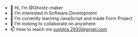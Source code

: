 - 👋 Hi, I’m @Ghostz-maker
- 👀 I’m interested in Software Development
- 🌱 I’m currently learning JavaScript and made Form Project
- 💞️ I’m looking to collaborate on anywhere
- 📫 How to reach me sumitra.2930@gmail.com

<!---
Ghostz-maker/Ghostz-maker is a ✨ special ✨ repository because its `README.md` (this file) appears on your GitHub profile.
You can click the Preview link to take a look at your changes.
--->
